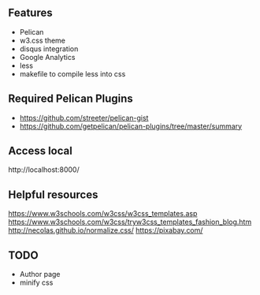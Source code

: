 

## Features

* Pelican
* w3.css theme
* disqus integration
* Google Analytics
* less
* makefile to compile less into css

## Required Pelican Plugins

* https://github.com/streeter/pelican-gist
* https://github.com/getpelican/pelican-plugins/tree/master/summary

## Access local
http://localhost:8000/

## Helpful resources
https://www.w3schools.com/w3css/w3css_templates.asp
https://www.w3schools.com/w3css/tryw3css_templates_fashion_blog.htm
http://necolas.github.io/normalize.css/
https://pixabay.com/

## TODO
* Author page
* minify css